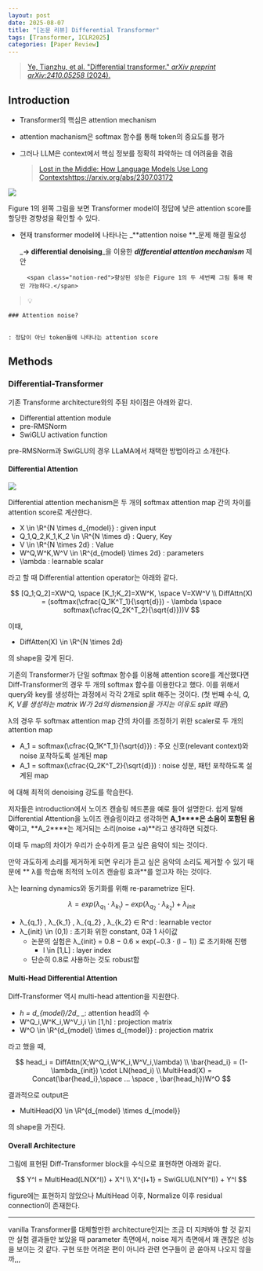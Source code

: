 ```yaml
---
layout: post
date: 2025-08-07
title: "[논문 리뷰] Differential Transformer"
tags: [Transformer, ICLR2025]
categories: [Paper Review]
---
```


> [Ye, Tianzhu, et al. "Differential transformer." ](https://arxiv.org/abs/2410.05258)[_arXiv preprint arXiv:2410.05258_](https://arxiv.org/abs/2410.05258)[ (2024).](https://arxiv.org/abs/2410.05258)



## Introduction

- Transformer의 핵심은 attention mechanism
- attention machanism은 softmax 함수를 통해 token의 중요도를 평가
- 그러나 LLM은 context에서 핵심 정보를 정확히 파악하는 데 어려움을 겪음

	> [Lost in the Middle: How Language Models Use Long Contextshttps://arxiv.org/abs/2307.03172](https://arxiv.org/abs/2307.03172)


![](https://prod-files-secure.s3.us-west-2.amazonaws.com/542b861c-36a8-4051-84e5-8804b6728dba/9083ea56-691a-4752-ae26-47f403431ac8/image.png?X-Amz-Algorithm=AWS4-HMAC-SHA256&X-Amz-Content-Sha256=UNSIGNED-PAYLOAD&X-Amz-Credential=ASIAZI2LB4662LJ5I4P5%2F20251010%2Fus-west-2%2Fs3%2Faws4_request&X-Amz-Date=20251010T110123Z&X-Amz-Expires=3600&X-Amz-Security-Token=IQoJb3JpZ2luX2VjEFMaCXVzLXdlc3QtMiJIMEYCIQDGH8AihOH7iyhSwG0TZHbOlg3Xj9mz%2BJcrYc6QedvGFQIhAOMK5yUiCUZkV94%2BfWS%2B1BVccihNLOVhUNpXCKwuGVldKogECOz%2F%2F%2F%2F%2F%2F%2F%2F%2F%2FwEQABoMNjM3NDIzMTgzODA1Igwg0Q0QmIVJioLuSLgq3ANE9dNLN%2BZdw61%2Fbj83CbLC%2FtFG%2F5t%2Bo%2FazHXQNzpGi6iyKLk25x8Y96avJuybmUsPFXkIz3L92OUxk8582JTQnWgjQOAD%2Fe6BD%2FjDIPhGygKc3ciZ%2BS%2FW9krX5UtQ%2FSZUlgmFGxISHcMzEhcYfvyJcYduhuMk3ek%2FrN4fRMt%2BmI%2BVB06gtPBbmYYm3BH%2Ffs0IgEPtI8GSf9%2FczxCa5Axy9IBotZO5kD%2FyB4Cfu0CMYMpdGO%2B0Xnd0i9klJnvikjrL1AX037KRq%2BD52YaYQNuBstVCZt7VlbatUdg5o0UGfq1nPtjTFk7UqypfIx%2FnV9bZg1QaqryogJE3sv6ut5Uiz7kDatE1V4D3gZ2%2BaxwncmGO84kf7KeDj0rtDfE8QK8zLDf8VyEUHWiO5Q89yB5IbA%2Fq5kaFekDnPYCzlF%2BNYMRKBLTmPLOvvotbSNL%2FwsAcQGAxIvgmtuXqAJfhqjaI9He%2FJIl2AwCU9CAzcEbfnjNX5hvB%2FWlHgXE1CIs6N8tB7TRPAgK697j5PEv3RcIARVMQOoQj%2FiVTg6bf5e3pZCb8%2BRXabz5QTy9Gf03f88tDUV1ts9%2Bto70zG41SZidWIzr%2BxmCnlgOjKofD3KScqBLKQDhHuqMa2P%2BPgxzDgx6PHBjqkAQxDkIIKmtMt917ytuLycM6oSnoTN0TG3bE%2FrVlG%2BEvB%2FVux1bozwKpthZQZshyUax93xzfVp9XCzNXMcQs7I11UowvjbD4PdTlbFVuhDDk6pNXmiWRsyLJsG8U8gfPxhehAOzb0tHq9zN35vS0HfGQSAxzrz28WwVUN08lXqSerAGR8AbUw%2FqJEOI7O6BTFxwiCR1UEVQEm9wcBaJkSpy9EYYtO&X-Amz-Signature=0f3fc197195d865baa3d9f96be06e83731c68c86e3ef61da48e3029b5c4d7e0f&X-Amz-SignedHeaders=host&x-amz-checksum-mode=ENABLED&x-id=GetObject)


Figure 1의 왼쪽 그림을 보면 Transformer model이 정답에 낮은 attention score를 할당한 경향성을 확인할 수 있다.

- 현재 transformer model에 나타나는 _**attention noise **_문제 해결 필요성

	_**→ differential denoising**_을 이용한 _**differential attention mechanism**_ 제안


		<span class="notion-red">향상된 성능은 Figure 1의 두 세번째 그림 통해 확인 가능하다.</span>


> 💡 


	### Attention noise?


	: 정답이 아닌 token들에 나타나는 attention score



## Methods



### Differential-Transformer


기존 Transforme architecture와의 주된 차이점은 아래와 같다.

- Differential attention module
- pre-RMSNorm
- SwiGLU activation function

pre-RMSNorm과 SwiGLU의 경우 LLaMA에서 채택한 방법이라고 소개한다.



#### Differential Attention


![](https://prod-files-secure.s3.us-west-2.amazonaws.com/542b861c-36a8-4051-84e5-8804b6728dba/116d70b2-1963-4810-9167-f4c7d8a06e8f/image.png?X-Amz-Algorithm=AWS4-HMAC-SHA256&X-Amz-Content-Sha256=UNSIGNED-PAYLOAD&X-Amz-Credential=ASIAZI2LB4662LJ5I4P5%2F20251010%2Fus-west-2%2Fs3%2Faws4_request&X-Amz-Date=20251010T110123Z&X-Amz-Expires=3600&X-Amz-Security-Token=IQoJb3JpZ2luX2VjEFMaCXVzLXdlc3QtMiJIMEYCIQDGH8AihOH7iyhSwG0TZHbOlg3Xj9mz%2BJcrYc6QedvGFQIhAOMK5yUiCUZkV94%2BfWS%2B1BVccihNLOVhUNpXCKwuGVldKogECOz%2F%2F%2F%2F%2F%2F%2F%2F%2F%2FwEQABoMNjM3NDIzMTgzODA1Igwg0Q0QmIVJioLuSLgq3ANE9dNLN%2BZdw61%2Fbj83CbLC%2FtFG%2F5t%2Bo%2FazHXQNzpGi6iyKLk25x8Y96avJuybmUsPFXkIz3L92OUxk8582JTQnWgjQOAD%2Fe6BD%2FjDIPhGygKc3ciZ%2BS%2FW9krX5UtQ%2FSZUlgmFGxISHcMzEhcYfvyJcYduhuMk3ek%2FrN4fRMt%2BmI%2BVB06gtPBbmYYm3BH%2Ffs0IgEPtI8GSf9%2FczxCa5Axy9IBotZO5kD%2FyB4Cfu0CMYMpdGO%2B0Xnd0i9klJnvikjrL1AX037KRq%2BD52YaYQNuBstVCZt7VlbatUdg5o0UGfq1nPtjTFk7UqypfIx%2FnV9bZg1QaqryogJE3sv6ut5Uiz7kDatE1V4D3gZ2%2BaxwncmGO84kf7KeDj0rtDfE8QK8zLDf8VyEUHWiO5Q89yB5IbA%2Fq5kaFekDnPYCzlF%2BNYMRKBLTmPLOvvotbSNL%2FwsAcQGAxIvgmtuXqAJfhqjaI9He%2FJIl2AwCU9CAzcEbfnjNX5hvB%2FWlHgXE1CIs6N8tB7TRPAgK697j5PEv3RcIARVMQOoQj%2FiVTg6bf5e3pZCb8%2BRXabz5QTy9Gf03f88tDUV1ts9%2Bto70zG41SZidWIzr%2BxmCnlgOjKofD3KScqBLKQDhHuqMa2P%2BPgxzDgx6PHBjqkAQxDkIIKmtMt917ytuLycM6oSnoTN0TG3bE%2FrVlG%2BEvB%2FVux1bozwKpthZQZshyUax93xzfVp9XCzNXMcQs7I11UowvjbD4PdTlbFVuhDDk6pNXmiWRsyLJsG8U8gfPxhehAOzb0tHq9zN35vS0HfGQSAxzrz28WwVUN08lXqSerAGR8AbUw%2FqJEOI7O6BTFxwiCR1UEVQEm9wcBaJkSpy9EYYtO&X-Amz-Signature=3205dc07616c6a9d057c3ba75228f576edac80825977f5c8a4af6a822c85e46f&X-Amz-SignedHeaders=host&x-amz-checksum-mode=ENABLED&x-id=GetObject)


Differential attention mechanism은 두 개의 softmax attention map 간의 차이를 attention score로 계산한다.

- X \in \R^{N \times d\_{model}} : given input
- Q\_1,Q\_2,K\_1,K\_2 \in \R^{N \times d} : Query, Key
- V \in \R^{N \times 2d} : Value
- W^Q,W^K,W^V \in \R^{d\_{model} \times 2d} : parameters
- \lambda : learnable scalar

라고 할 때 Differential attention operator는 아래와 같다.


$$
[Q_1;Q_2]=XW^Q, \space [K_1;K_2]=XW^K, \space V=XW^V \\
DiffAttn(X) = (softmax(\cfrac{Q_1K^T_1}{\sqrt{d}}) - \lambda \space softmax(\cfrac{Q_2K^T_2}{\sqrt{d}}))V
$$


이때,

- DiffAtten(X) \in \R^{N \times 2d}

의 shape을 갖게 된다.


기존의 Transformer가 단일 softmax 함수를 이용해 attention score를 계산했다면 Diff-Transformer의 경우 두 개의 softmax 함수를 이용한다고 했다. 이를 위해서 query와 key를 생성하는 과정에서 각각 2개로 split 해주는 것이다. <span class="notion-red">(첫 번째 수식, </span><span class="notion-red">_Q, K, V를 생성하는 matrix W가 2d의 dismension을 가지는 이유도 split 때문_</span><span class="notion-red">)</span>


 λ의 경우 두 softmax attention map 간의 차이를 조정하기 위한 scaler로 두 개의 attention map

- A\_1 = softmax(\cfrac{Q\_1K^T\_1}{\sqrt{d}}) : 주요 신호(relevant context)와 noise 포착하도록 설계된 map
- A\_1 = softmax(\cfrac{Q\_2K^T\_2}{\sqrt{d}}) : noise 성분, 패턴 포착하도록 설계된 map 

에 대해 최적의 denoising 강도를 학습한다.


저자들은 introduction에서 노이즈 캔슬링 헤드폰을 예로 들어 설명한다. 쉽게 말해 Differential Attention을 노이즈 캔슬링이라고 생각하면 **A\_1****은 소음이 포함된 음악**이고, **A\_2****는 제거되는 소리(noise +a)**라고 생각하면 되겠다. 


이때 두 map의 차이가 우리가 순수하게 듣고 싶은 음악이 되는 것이다. 


만약 과도하게 소리를 제거하게 되면 우리가 듣고 싶은 음악의 소리도 제거할 수 있기 때문에 ** λ를 학습해 최적의 노이즈 캔슬링 효과**를 얻고자 하는 것이다.


λ는 learning dynamics와 동기화를 위해 re-parametrize 된다.


$$
\lambda = exp(\lambda_{q_1} \cdot \lambda_{k_1}) - exp(\lambda_{q_2} \cdot \lambda_{k_2}) + \lambda_{init}
$$

- λ\_{q\_1} , λ\_{k\_1} , λ\_{q\_2} , λ\_{k\_2} ∈ R^d : learnable vector
- λ\_{init} \in (0,1) : 초기화 위한 constant, 0과 1 사이값
	- 논문의 실험은 λ\_{init} = 0.8 − 0.6 × exp(−0.3 · (l − 1)) 로 초기화해 진행
		- l \in [1,L] : layer index
	- 단순히 0.8로 사용하는 것도 robust함


#### **Multi-Head Differential Attention**


Diff-Transformer 역시 multi-head attention을 지원한다.

- _h = d\_{model}/2d__ _: attention head의 수
- W^Q\_i,W^K\_i,W^V\_i,i \in [1,h] : projection matrix
- W^O \in \R^{d\_{model} \times d\_{model}} : projection matrix

라고 했을 때,


$$
head_i = DiffAttn(X;W^Q_i,W^K_i,W^V_i,\lambda) \\
\bar{head_i} = (1-\lambda_{init}) \cdot LN(head_i) \\
MultiHead(X) = Concat(\bar{head_i},\space ... \space , \bar{head_h})W^O
$$


결과적으로 output은

- MultiHead(X) \in \R^{d\_{model} \times d\_{model}}

의 shape을 가진다.



#### Overall Architecture


그림에 표현된 Diff-Transformer block을 수식으로 표현하면 아래와 같다.


$$
Y^l = MultiHead(LN(X^l)) + X^l \\
X^{l+1} = SwiGLU(LN(Y^l)) + Y^l
$$


figure에는 표현하지 않았으나 MultiHead 이후, Normalize 이후 residual connection이 존재한다.


---


vanilla Transformer를 대체할만한 architecture인지는 조금 더 지켜봐야 할 것 같지만 실험 결과들만 보았을 때 parameter 측면에서, noise 제거 측면에서 꽤 괜찮은 성능을 보이는 것 같다. 구현 또한 어려운 편이 아니라 관련 연구들이 곧 쏟아져 나오지 않을까,,,

